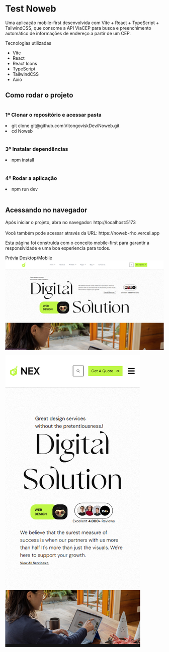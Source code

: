 <h1>Test Noweb</h1>

Uma aplicação mobile-first desenvolvida com Vite + React + TypeScript + TailwindCSS, que consome a API ViaCEP para busca e preenchimento automático de informações de endereço a partir de um CEP.

Tecnologias utilizadas
<ul>
  <li>Vite</li>
  <li>React</li>
  <li>React Icons</li>
  <li>TypeScript</li>
  <li>TailwindCSS</li>
  <li>Axio</li>
</ul>

<h2>Como rodar o projeto</h2>


# <h3>1️º Clonar o repositório e acessar pasta</h3>
<li>git clone git@github.com:VitongoviskDev/Noweb.git</li>
<li>cd Noweb</li>


# <h3>3️º Instalar dependências</h3>
<li>npm install</li>

# <h3>4️º Rodar a aplicação</h3>
<li>npm run dev</li>

<br/>
<h2>Acessando no navegador</h2>
Após iniciar o projeto, abra no navegador: http://localhost:5173

<br/>
<br/>
Você também pode acessar através da URL: https://noweb-rho.vercel.app

Esta página foi construída com o conceito mobile-first para garantir a responsividade e uma boa experiencia para todos.

Prévia Desktop/Mobile
![Preview Desktop](public/preview.png )

![Preview Mobile](public/previewMobile.png )
